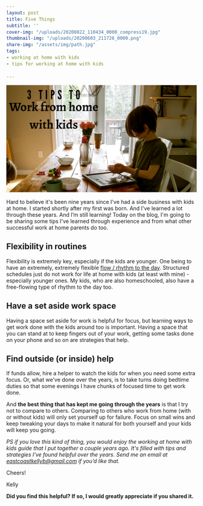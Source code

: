 ```yaml
---
layout: post
title: Five Things
subtitle: ''
cover-img: "/uploads/20200822_110434_0000_compress19.jpg"
thumbnail-img: "/uploads/20200603_211726_0000.png"
share-img: "/assets/img/path.jpg"
tags:
- working at home with kids
- tips for working at home with kids

---
```

![](/uploads/20200603_211726_0000.png)

Hard to believe it's been nine years since I've had a side business with kids at home. I started shortly after my first was born. And I've learned a lot through these years. And I’m still learning! Today on the blog, I'm going to be sharing some tips I've learned through experience and from what other successful work at home parents do too.

## Flexibility in routines

Flexibility is extremely key, especially if the kids are younger. One being to have an extremely, extremely flexible [flow / rhythm to the day](https://www.eastcoastkelly.com/at%20home%20with%20kids/planning/2020/05/21/how-to-create-a-daily-rhythm-at-home.html). Structured schedules just do not work for life at home with kids (at least with mine) - especially younger ones. My kids, who are also homeschooled, also have a free-flowing type of rhythm to the day too.

## Have a set aside work space

Having a space set aside for work is helpful for focus, but learning ways to get work done with the kids around too is important. Having a space that you can stand at to keep fingers out of your work, getting some tasks done on your phone and so on are strategies that help.

## Find outside (or inside) help

If funds allow, hire a helper to watch the kids for when you need some extra focus. Or, what we've done over the years, is to take turns doing bedtime duties so that some evenings I have chunks of focused time to get work done.

And **the best thing that has kept me going through the years** is that I try not to compare to others. Comparing to others who work from home (with or without kids) will only set yourself up for failure. Focus on small wins and keep tweaking your days to make it natural for both yourself and your kids will keep you going.

_PS if you love this kind of thing, you would enjoy the working at home with kids guide that I put together a couple years ago. It's filled with tips and strategies I've found helpful over the years. Send me an email at_ [_eastcoastkellyb@gmail.com_](mailto:eastcoastkellyb@gmail.com) _if you’d like that._

Cheers!

Kelly

**Did you find this helpful? If so, I would greatly appreciate if you shared it.**